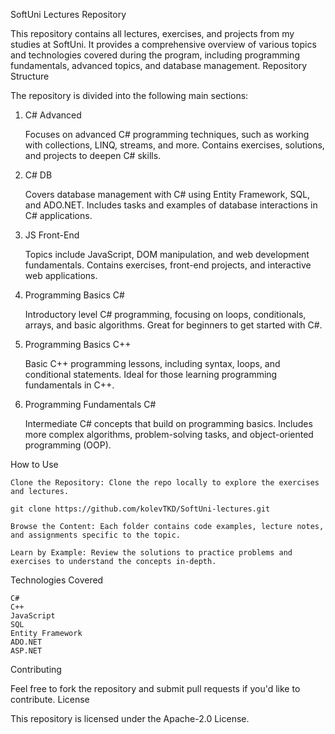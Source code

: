 SoftUni Lectures Repository

This repository contains all lectures, exercises, and projects from my studies at SoftUni. It provides a comprehensive overview of various topics and technologies covered during the program, including programming fundamentals, advanced topics, and database management.
Repository Structure

The repository is divided into the following main sections:
1. C# Advanced

    Focuses on advanced C# programming techniques, such as working with collections, LINQ, streams, and more.
    Contains exercises, solutions, and projects to deepen C# skills.

2. C# DB

    Covers database management with C# using Entity Framework, SQL, and ADO.NET.
    Includes tasks and examples of database interactions in C# applications.

3. JS Front-End

    Topics include JavaScript, DOM manipulation, and web development fundamentals.
    Contains exercises, front-end projects, and interactive web applications.

4. Programming Basics C#

    Introductory level C# programming, focusing on loops, conditionals, arrays, and basic algorithms.
    Great for beginners to get started with C#.

5. Programming Basics C++

    Basic C++ programming lessons, including syntax, loops, and conditional statements.
    Ideal for those learning programming fundamentals in C++.

6. Programming Fundamentals C#

    Intermediate C# concepts that build on programming basics.
    Includes more complex algorithms, problem-solving tasks, and object-oriented programming (OOP).

How to Use

    Clone the Repository: Clone the repo locally to explore the exercises and lectures.

    git clone https://github.com/kolevTKD/SoftUni-lectures.git

    Browse the Content: Each folder contains code examples, lecture notes, and assignments specific to the topic.

    Learn by Example: Review the solutions to practice problems and exercises to understand the concepts in-depth.

Technologies Covered

    C#
    C++
    JavaScript
    SQL
    Entity Framework
    ADO.NET
    ASP.NET

Contributing

Feel free to fork the repository and submit pull requests if you'd like to contribute.
License

This repository is licensed under the Apache-2.0 License.
